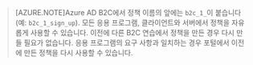 > [AZURE.NOTE]Azure AD B2C에서 정책 이름의 앞에는 `b2c_1_`이 붙습니다(예: `b2c_1_sign_up`). 모든 응용 프로그램, 클라이언트와 서버에서 정책을 자유롭게 사용할 수 있습니다. 이전에 다른 B2C 연습에서 정책을 만든 경우 다시 만들 필요가 없습니다. 응용 프로그램의 요구 사항과 일치하는 경우 포털에서 이전에 만든 정책을 다시 사용할 수 있습니다.

<!---HONumber=Oct15_HO1-->